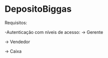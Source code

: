# DepositoBiggas

Requisitos:

-Autenticação com níveis de acesso:
  -> Gerente
  
  -> Vendedor

  -> Caixa
